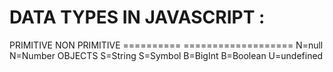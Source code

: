 DATA TYPES IN JAVASCRIPT :
==========================

PRIMITIVE                                              NON PRIMITIVE
==========                                           ===================
N=null
N=Number                                                OBJECTS
S=String
S=Symbol
B=BigInt
B=Boolean
U=undefined